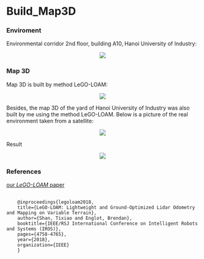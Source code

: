 # Build_Map3D
<h3>Enviroment</h3>
<p>Environmental corridor 2nd floor, building A10, Hanoi University of Industry: </p>
<p align="center">
  <img src="https://github.com/ductu8401/Build_Map3D/assets/119555693/287f41b7-0426-4c87-923d-5bc6a23d6d97" />
</p>
<h3>Map 3D</h3>
<p>Map 3D is built by method LeGO-LOAM:</p>
<p align="center">
  <img src="https://github.com/ductu8401/Build_Map3D/assets/119555693/e34dd076-8d92-477e-862c-ca8e6a6222b6" />
</p>
<p>Besides, the map 3D of the yard of Hanoi University of Industry was also built by me using the method LeGO-LOAM. Below is a picture of the real environment taken from a satellite:</p>
<p align="center">
  <img src="https://github.com/ductu8401/Build_Map3D/assets/119555693/97a660fa-dc1b-43d1-ae8e-c61f04c95034" />
</p>
<p>Result</p>
<p align="center">
  <img src="https://github.com/ductu8401/Build_Map3D/assets/119555693/c27a6833-33d2-4ad0-bebd-23953e465110" />
</p>
<h3>References </h3>
<p> 
  <a href = "https://ieeexplore.ieee.org/document/8594299"> our <em> LeGO-LOAM </em> paper </a>
</p>
<pre>
  <code>
    @inproceedings{legoloam2018,
    title={LeGO-LOAM: Lightweight and Ground-Optimized Lidar Odometry and Mapping on Variable Terrain},
    author={Shan, Tixiao and Englot, Brendan},
    booktitle={IEEE/RSJ International Conference on Intelligent Robots and Systems (IROS)},
    pages={4758-4765},
    year={2018},
    organization={IEEE}
    }
  </code>
</pre>



